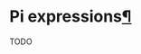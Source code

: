 <h1 id="pi">Pi expressions<a class="headerlink" href="#pi" title="Permanent link">&para;</a></h1>

TODO
